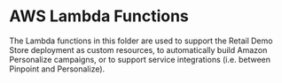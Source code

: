 # AWS Lambda Functions

The Lambda functions in this folder are used to support the Retail Demo Store deployment as custom resources, to automatically build Amazon Personalize campaigns, or to support service integrations (i.e. between Pinpoint and Personalize).